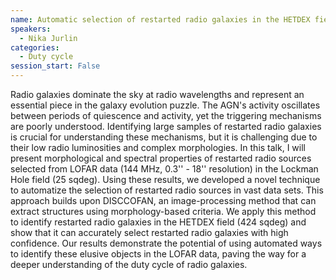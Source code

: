 ```yaml
---
name: Automatic selection of restarted radio galaxies in the HETDEX field
speakers:
  - Nika Jurlin
categories:
  - Duty cycle
session_start: False
---
```


Radio galaxies dominate the sky at radio wavelengths and represent an essential piece in the galaxy evolution puzzle. The AGN's activity oscillates between periods of quiescence and activity, yet the triggering mechanisms are poorly understood. Identifying large samples of restarted radio galaxies is crucial for understanding these mechanisms, but it is challenging due to their low radio luminosities and complex morphologies.
In this talk, I will present morphological and spectral properties of restarted radio sources selected from LOFAR data (144 MHz, 0.3'' - 18'' resolution) in the Lockman Hole field (25 sqdeg). Using these results, we developed a novel technique to automatize the selection of restarted radio sources in vast data sets. This approach builds upon DISCCOFAN, an image-processing method that can extract structures using morphology-based criteria. We apply this method to identify restarted radio galaxies in the HETDEX field (424 sqdeg) and show that it can accurately select restarted radio galaxies with high confidence. Our results demonstrate the potential of using automated ways to identify these elusive objects in the LOFAR data, paving the way for a deeper understanding of the duty cycle of radio galaxies.